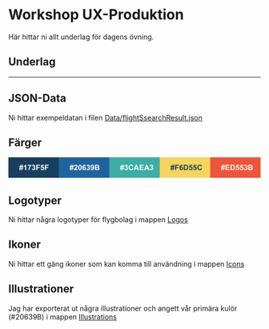 # Workshop UX-Produktion

Här hittar ni allt underlag för dagens övning.

## Underlag

---

## JSON-Data

Ni hittar exempeldatan i filen [Data/flightSsearchResult.json](./Data/flightSsearchResult.json)

## Färger

![Färger](./colors.png)

## Logotyper

Ni hittar några logotyper för flygbolag i mappen [Logos](./Logos)

## Ikoner

Ni hittar ett gäng ikoner som kan komma till användning i mappen [Icons](./Icons)

## Illustrationer

Jag har exporterat ut några illustrationer och angett vår primära kulör (#20639B) i mappen [Illustrations](./Illustrations)
